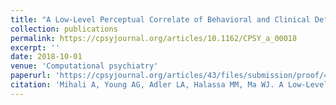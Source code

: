 ```yaml
---
title: "A Low-Level Perceptual Correlate of Behavioral and Clinical Deficits in ADHD"
collection: publications
permalink: https://cpsyjournal.org/articles/10.1162/CPSY_a_00018
excerpt: ''
date: 2018-10-01
venue: 'Computational psychiatry'
paperurl: 'https://cpsyjournal.org/articles/43/files/submission/proof/43-1-89-1-10-20201216.pdf'
citation: 'Mihali A, Young AG, Adler LA, Halassa MM, Ma WJ. A Low-Level Perceptual Correlate of Behavioral and Clinical Deficits in ADHD. Comput Psychiatr. 2018 Oct;2:141-163. doi: 10.1162/cpsy_a_00018. PMID: 30381800; PMCID: PMC6184361'
---
```



